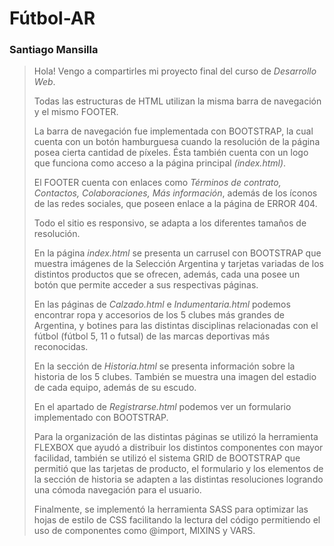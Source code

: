 # Fútbol-AR
### Santiago Mansilla
>Hola! Vengo a compartirles mi proyecto final del curso de _Desarrollo Web_.
>
>Todas las estructuras de HTML utilizan la misma barra de navegación y el mismo FOOTER.
>
>La barra de navegación fue implementada con BOOTSTRAP, la cual cuenta con un botón hamburguesa cuando la resolución de la página posea cierta cantidad de píxeles. Ésta también cuenta con un logo que funciona como acceso a la página principal _(index.html)_.
>
>El FOOTER cuenta con enlaces como _Términos de contrato, Contactos, Colaboraciones, Más información_, además de los íconos de las redes sociales, que poseen enlace a la página de ERROR 404.
>
>Todo el sitio es responsivo, se adapta a los diferentes tamaños de resolución.
>
>En la página _index.html_ se presenta un carrusel con BOOTSTRAP que muestra imágenes de la Selección Argentina y tarjetas variadas de los distintos productos que se ofrecen, además, cada una posee un botón que permite acceder a sus respectivas páginas.
>
>En las páginas de _Calzado.html_ e _Indumentaria.html_ podemos encontrar ropa y accesorios de los 5 clubes más grandes de Argentina, y botines para las distintas disciplinas relacionadas con el fútbol (fútbol 5, 11 o futsal) de las marcas deportivas más reconocidas.
>
>En la sección de _Historia.html_ se presenta información sobre la historia de los 5 clubes. También se muestra una imagen del estadio de cada equipo, además de su escudo.
>
>En el apartado de _Registrarse.html_ podemos ver un formulario implementado con BOOTSTRAP.
>
>Para la organización de las distintas páginas se utilizó la herramienta FLEXBOX que ayudó a distribuir los distintos componentes con mayor facilidad, también se utilizó el sistema GRID de BOOTSTRAP que permitió que las tarjetas de producto, el formulario y los elementos de la sección de historia se adapten a las distintas resoluciones logrando una cómoda navegación para el usuario.
>
>Finalmente, se implementó la herramienta SASS para optimizar las hojas de estilo de CSS facilitando la lectura del código permitiendo el uso de componentes como @import, MIXINS y VARS.
